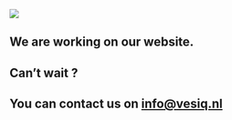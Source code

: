 ![](http://vesiq.nl/wp-content/uploads/2019/12/2019-12-vesiq-logo-w1250-v1.png)

## **We are working on our website.**

## **Can’t wait ?**

## **You can contact us on info@vesiq.nl**